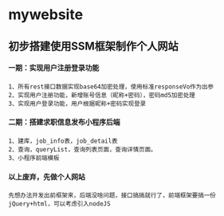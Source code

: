 # mywebsite
## 初步搭建使用SSM框架制作个人网站
#### 一期：实现用户注册登录功能 <br>
```
1、所有rest接口数据实现base64加密处理，使用标准responseVo作为出参
2、实现用户注册功能，新增账号信息（昵称+密码），密码md5加密处理
3、实现用户登录功能，用户根据昵称+密码实现登录
```
#### 二期：搭建求职信息发布小程序后端
```
1、建库，job_info表，job_detail表
2、查询，queryList，查询列表页面，查询详情页面。
3、小程序前端模板
```
#### 以上废弃，先做个人网站
```
先想办法开发出前框架来，后端没啥问题，接口搞搞就行了，前端框架要搞一份
jQuery+html，可以考虑引入nodeJS
```
